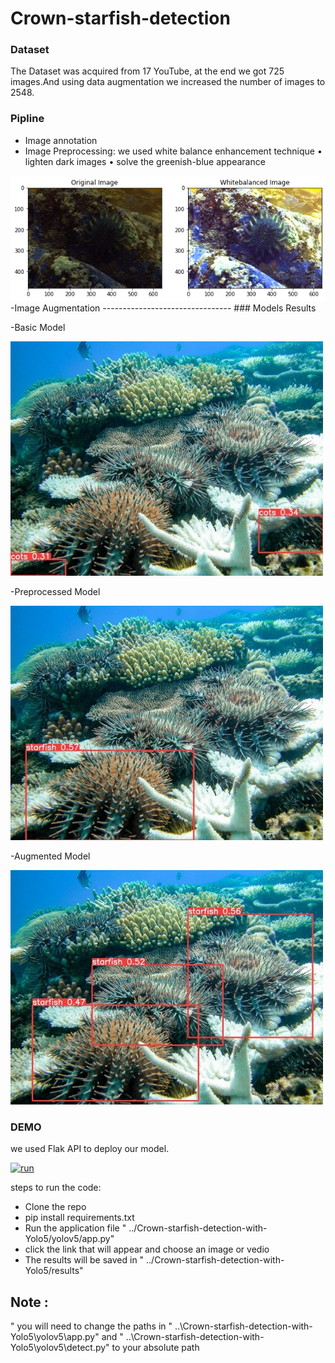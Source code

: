 Crown-starfish-detection
=======================================
### Dataset
The Dataset was acquired from 17 YouTube, at the end we got 725 images.And using data augmentation we increased the number of images to 2548. 
### Pipline
- Image annotation
- Image Preprocessing: we used  white balance enhancement technique 
• lighten dark images
• solve the greenish-blue appearance
<img src="images\output.png" hight="20px">
-Image Augmentation
--------------------------------
### Models Results

-Basic Model


<img src="images\1.jpg" width="500px" hight="500px"/> 

-Preprocessed Model

<img src="images\2.jpeg" width="500px" hight="500px"/>  

-Augmented Model

<img src="images\3.jpeg" width="500px" hight="500px"/> 

### DEMO
we used Flak API to deploy our model.

[![run](https://img.youtube.com/vi/DeSbxpgxe_I/0.jpg)](https://www.youtube.com/embed/DeSbxpgxe_I)



steps to run the code:
 - Clone the repo
 - pip install requirements.txt 
 - Run the application file " ../Crown-starfish-detection-with-Yolo5/yolov5/app.py"
 - click the link that will appear and choose an image or vedio 
 - The results will be saved in  " ../Crown-starfish-detection-with-Yolo5/results"


## Note :
" you will need to change the paths in  " ..\Crown-starfish-detection-with-Yolo5\yolov5\app.py"
 and " ..\Crown-starfish-detection-with-Yolo5\yolov5\detect.py" to your absolute path

